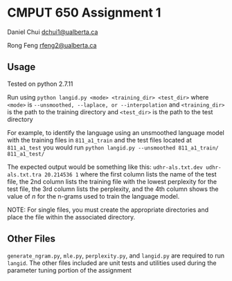 # CMPUT 650 Assignment 1

Daniel Chui dchui1@ualberta.ca

Rong Feng rfeng2@ualberta.ca

## Usage

Tested on python 2.7.11

Run using `python langid.py <mode> <training_dir> <test_dir>`
where `<mode>` is `--unsmoothed, --laplace, or --interpolation`
and `<training_dir>` is the path to the training directory
and `<test_dir>` is the path to the test directory



For example, to identify the language using an unsmoothed language model
with the training files in `811_a1_train` and the test files located at `811_a1_test`
you would run
```python langid.py --unsmoothed 811_a1_train/ 811_a1_test/```

The expected output would be something like this:
```udhr-als.txt.dev udhr-als.txt.tra 20.214536 1```
where the first column lists the name of the test file, the 2nd column lists the
training file with the lowest perplexity for the test file, the 3rd column lists
the perplexity, and the 4th column shows the value of *n* for the n-grams used
to train the language model.

NOTE: For single files, you must create the appropriate directories and place the file within the associated directory.

## Other Files

`generate_ngram.py`, `mle.py`, `perplexity.py`, and `langid.py` are required to run `langid`. The other files included are unit tests and utilities used during the parameter tuning portion of the assignment
